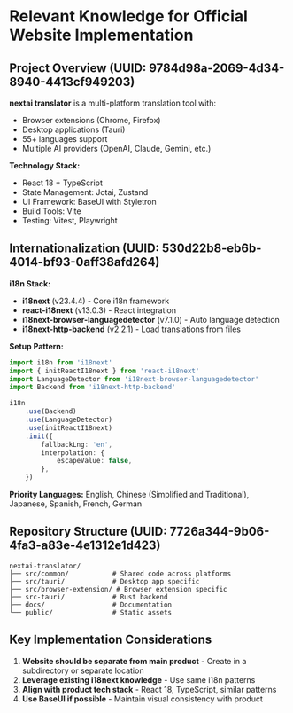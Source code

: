 # Relevant Knowledge for Official Website Implementation

## Project Overview (UUID: 9784d98a-2069-4d34-8940-4413cf949203)

**nextai translator** is a multi-platform translation tool with:
- Browser extensions (Chrome, Firefox)
- Desktop applications (Tauri)
- 55+ languages support
- Multiple AI providers (OpenAI, Claude, Gemini, etc.)

**Technology Stack:**
- React 18 + TypeScript
- State Management: Jotai, Zustand
- UI Framework: BaseUI with Styletron
- Build Tools: Vite
- Testing: Vitest, Playwright

## Internationalization (UUID: 530d22b8-eb6b-4014-bf93-0aff38afd264)

**i18n Stack:**
- **i18next** (v23.4.4) - Core i18n framework
- **react-i18next** (v13.0.3) - React integration
- **i18next-browser-languagedetector** (v7.1.0) - Auto language detection
- **i18next-http-backend** (v2.2.1) - Load translations from files

**Setup Pattern:**
```typescript
import i18n from 'i18next'
import { initReactI18next } from 'react-i18next'
import LanguageDetector from 'i18next-browser-languagedetector'
import Backend from 'i18next-http-backend'

i18n
    .use(Backend)
    .use(LanguageDetector)
    .use(initReactI18next)
    .init({
        fallbackLng: 'en',
        interpolation: {
            escapeValue: false,
        },
    })
```

**Priority Languages:** English, Chinese (Simplified and Traditional), Japanese, Spanish, French, German

## Repository Structure (UUID: 7726a344-9b06-4fa3-a83e-4e1312e1d423)

```
nextai-translator/
├── src/common/           # Shared code across platforms
├── src/tauri/            # Desktop app specific
├── src/browser-extension/ # Browser extension specific
├── src-tauri/            # Rust backend
├── docs/                 # Documentation
└── public/               # Static assets
```

## Key Implementation Considerations

1. **Website should be separate from main product** - Create in a subdirectory or separate location
2. **Leverage existing i18next knowledge** - Use same i18n patterns
3. **Align with product tech stack** - React 18, TypeScript, similar patterns
4. **Use BaseUI if possible** - Maintain visual consistency with product
